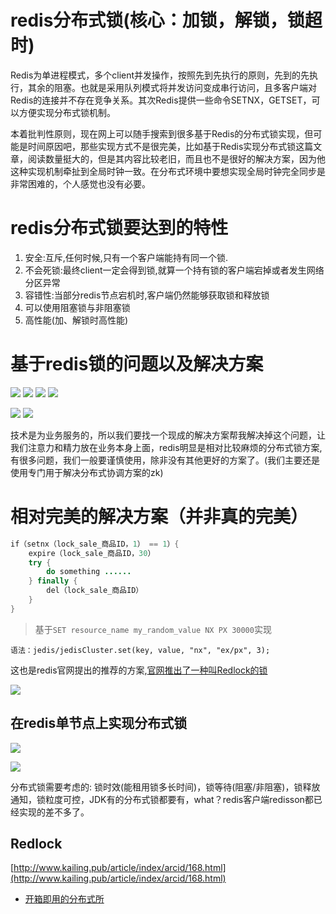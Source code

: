 # redis分布式锁(核心：加锁，解锁，锁超时)

Redis为单进程模式，多个client并发操作，按照先到先执行的原则，先到的先执行，其余的阻塞。也就是采用队列模式将并发访问变成串行访问，且多客户端对Redis的连接并不存在竞争关系。其次Redis提供一些命令SETNX，GETSET，可以方便实现分布式锁机制。

本着批判性原则，现在网上可以随手搜索到很多基于Redis的分布式锁实现，但可能是时间原因吧，那些实现方式不是很完美，比如基于Redis实现分布式锁这篇文章，阅读数量挺大的，但是其内容比较老旧，而且也不是很好的解决方案，因为他这种实现机制牵扯到全局时钟一致。在分布式环境中要想实现全局时钟完全同步是非常困难的，个人感觉也没有必要。

# redis分布式锁要达到的特性

1. 安全:互斥,任何时候,只有一个客户端能持有同一个锁.
2. 不会死锁:最终client一定会得到锁,就算一个持有锁的客户端宕掉或者发生网络分区异常
3. 容错性:当部分redis节点宕机时,客户端仍然能够获取锁和释放锁
4. 可以使用阻塞锁与非阻塞锁
5. 高性能(加、解锁时高性能)

# 基于redis锁的问题以及解决方案

![](pics/误删问题01.png)
![](pics/误删问题02.png)
![](pics/误删问题03.png)
![](pics/误删问题04.png)

![](pics/redis分布式锁的问题.png)
![](pics/redis分布式锁的问题02.png)

技术是为业务服务的，所以我们要找一个现成的解决方案帮我解决掉这个问题，让我们注意力和精力放在业务本身上面，redis明显是相对比较麻烦的分布式锁方案,有很多问题，我们一般要谨慎使用，除非没有其他更好的方案了。(我们主要还是使用专门用于解决分布式协调方案的zk)

# 相对完美的解决方案（并非真的完美）

```java
if（setnx（lock_sale_商品ID，1） == 1）{
    expire（lock_sale_商品ID，30）
    try {
        do something ......
    } finally {
        del（lock_sale_商品ID）
    }
}
```

>基于`SET resource_name my_random_value NX PX 30000`实现

`语法：jedis/jedisCluster.set(key, value, "nx", "ex/px", 3); `

这也是redis官网提出的推荐的方案,[官网推出了一种叫Redlock的锁](https://redis.io/topics/distlock)

![](pics/安全和可靠性保证.png)

## 在redis单节点上实现分布式锁

![](pics/采用单实例的正确实现01.png)

![](pics/采用单实例的正确实现02.png)

分布式锁需要考虑的: 锁时效(能租用锁多长时间)，锁等待(阻塞/非阻塞)，锁释放通知，锁粒度可控，JDK有的分布式锁都要有，what？redis客户端redisson都已经实现的差不多了。

## Redlock

[http://www.kailing.pub/article/index/arcid/168.html](http://www.kailing.pub/article/index/arcid/168.html)

- [开箱即用的分布式所](https://github.com/kekingcn/spring-boot-klock-starter)